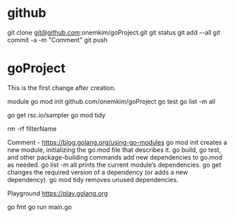 # github
git clone git@github.com:onemkim/goProject.git
git status
git add --all
git commit -a -m "Comment"
git push


# goProject
This is the first change after creation.

module
go mod init github.com/onemkim/goProject
go test
go list -m all

go get rsc.io/sampler
go mod tidy


rm -rf filterName


Comment - https://blog.golang.org/using-go-modules
go mod init creates a new module, initializing the go.mod file that describes it.
go build, go test, and other package-building commands add new dependencies to go.mod as needed.
go list -m all prints the current module’s dependencies.
go get changes the required version of a dependency (or adds a new dependency).
go mod tidy removes unused dependencies.


Playground
https://play.golang.org

go fmt
go run main.go
